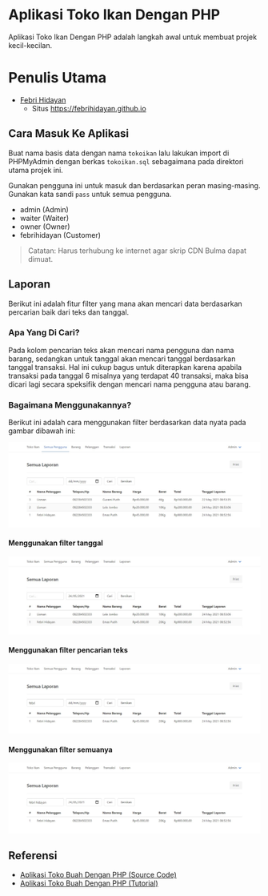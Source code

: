# Aplikasi Toko Ikan Dengan PHP
Aplikasi Toko Ikan Dengan PHP adalah langkah awal untuk membuat projek kecil-kecilan.

# Penulis Utama
- [Febri Hidayan](https://github.com/febrihidayan)
  - Situs https://febrihidayan.github.io

## Cara Masuk Ke Aplikasi
Buat nama basis data dengan nama `tokoikan` lalu lakukan import di PHPMyAdmin dengan berkas `tokoikan.sql` sebagaimana pada direktori utama projek ini.

Gunakan pengguna ini untuk masuk dan berdasarkan peran masing-masing. Gunakan kata sandi `pass` untuk semua pengguna.

- admin (Admin)
- waiter (Waiter)
- owner (Owner)
- febrihidayan (Customer)

>Catatan: Harus terhubung ke internet agar skrip CDN Bulma dapat dimuat.

## Laporan
Berikut ini adalah fitur filter yang mana akan mencari data berdasarkan percarian baik dari teks dan tanggal.

### Apa Yang Di Cari?
Pada kolom pencarian teks akan mencari nama pengguna dan nama barang, sedangkan untuk tanggal akan mencari tanggal berdasarkan tanggal transaksi. Hal ini cukup bagus untuk diterapkan karena apabila transaksi pada tanggal 6 misalnya yang terdapat 40 transaksi, maka bisa dicari lagi secara speksifik dengan mencari nama pengguna atau barang.

### Bagaimana Menggunakannya?
Berikut ini adalah cara menggunakan filter berdasarkan data nyata pada gambar dibawah ini:

![gambar](gambar/Semua%20Laporan.png)

#### **Menggunakan filter tanggal**

![gambar](gambar/Semua%20Laporan%20-%20Tanggal.png)

#### **Menggunakan filter pencarian teks**

![gambar](gambar/Semua%20Laporan%20-%20Teks.png)

#### **Menggunakan filter semuanya**

![gambar](gambar/Semua%20Laporan%20-%20Keduanya.png)

## Referensi
- [Aplikasi Toko Buah Dengan PHP (Source Code)](https://github.com/sekolahprogram/aplikasi-toko-buah-dengan-php)
- [Aplikasi Toko Buah Dengan PHP (Tutorial)](https://sekolahprogram.com/kelas/aplikasi-toko-buah-dengan-php)